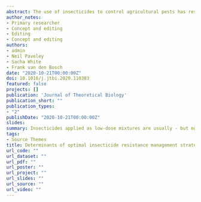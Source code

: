 ```yaml
---
abstract: The use of insecticides to control agricultural pests has resulted in resistance developing to most known insecticidal modes of action. Strategies by which resistance can be slowed are necessary to prolong the effectiveness of the remaining modes of action. Here we use a flexible mathematical model of resistance evolution to compare four insecticide application strategies (i) applying one insecticide until failure, then switching to a second insecticide (sequential application), (ii) mixing two insecticides at their full label doses, (iii) rotating (alternating) two insecticides at full label dose, or (iv) mixing two insecticides at a reduced dose (with each mixture component at half the full label dose). The model represents target-site resistance. Multiple simulations were run representing different insect life-histories and insecticide characteristics. The analysis shows that none of the strategies examined were optimal for all the simulations. The four strategies (reduced dose mixture, label dose mixture, sequential application and label dose rotation) were optimal in 52%, 22%, 20% and 6% of simulations respectively. The most important trait determining the optimal strategy in a single simulation was whether or not the insect pest underwent sexual reproduction. For asexual insects, sequential application was most frequently the optimal strategy, while a label-dose mixture was rarely optimal. Conversely, for sexual insects a mixture was nearly always the optimal strategy, with reduced dose mixture being optimal twice as frequently as label dose mixture. When sequential application of insecticides is not an option, reduced dose mixture is most frequently the optimal strategy whatever an insect’s reproduction.
author_notes:
- Primary researcher
- Concept and editing
- Editing
- Concept and editing
authors:
- admin
- Neil Paveley
- Sacha White
- Frank van den Bosch
date: "2020-10-21T00:00:00Z"
doi: 10.1016/j.jtbi.2020.110383
featured: false
projects: []
publication: 'Journal of Theoretical Biology'
publication_short: ""
publication_types:
- "2"
publishDate: "2020-10-21T00:00:00Z"
slides: 
summary: Insecticides applied as low-dose mixtures are usually - but not always - optimal to prevent the build-up of resistance
tags:
- Source Themes
title: Determinants of optimal insecticide resistance management strategies
url_code: ""
url_dataset: ""
url_pdf: ""
url_poster: ""
url_project: ""
url_slides: ""
url_source: ""
url_video: ""
---
```

